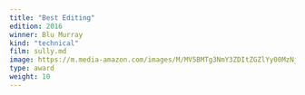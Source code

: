 ```yaml
---
title: "Best Editing"
edition: 2016
winner: Blu Murray
kind: "technical"
film: sully.md
image: https://m.media-amazon.com/images/M/MV5BMTg3NmY3ZDItZGZlYy00MzNjLWJmYTQtNjkwZjI2MzEwNzg4XkEyXkFqcGdeQXVyNjUwNzk3NDc@._V1_FMjpg_UX1024_.jpg
type: award
weight: 10
---
```

